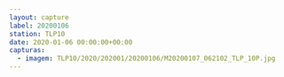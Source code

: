 ```yaml
---
layout: capture
label: 20200106
station: TLP10
date: 2020-01-06 00:00:00+00:00
capturas:
  - imagem: TLP10/2020/202001/20200106/M20200107_062102_TLP_10P.jpg
---
```

